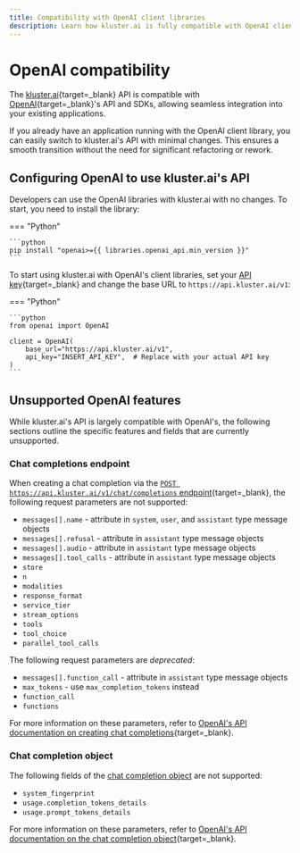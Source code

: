 ```yaml
---
title: Compatibility with OpenAI client libraries
description: Learn how kluster.ai is fully compatible with OpenAI client libraries, enabling seamless integration with your existing applications.
---
```


# OpenAI compatibility

The [kluster.ai](https://www.kluster.ai/){target=\_blank} API is compatible with [OpenAI](https://platform.openai.com/docs/api-reference/introduction){target=\_blank}'s API and SDKs, allowing seamless integration into your existing applications.

If you already have an application running with the OpenAI client library, you can easily switch to kluster.ai's API with minimal changes. This ensures a smooth transition without the need for significant refactoring or rework.

## Configuring OpenAI to use kluster.ai's API

Developers can use the OpenAI libraries with kluster.ai with no changes. To start, you need to install the library:

=== "Python"

    ```python
    pip install "openai>={{ libraries.openai_api.min_version }}"
    ```

To start using kluster.ai with OpenAI's client libraries, set your [API key](/get-started/get-api-key/){target=\_blank} and change the base URL to `https://api.kluster.ai/v1`:

=== "Python"

    ```python
    from openai import OpenAI
    
    client = OpenAI(
        base_url="https://api.kluster.ai/v1",
        api_key="INSERT_API_KEY",  # Replace with your actual API key
    )
    ```

## Unsupported OpenAI features

While kluster.ai's API is largely compatible with OpenAI's, the following sections outline the specific features and fields that are currently unsupported.

### Chat completions endpoint

When creating a chat completion via the [`POST https://api.kluster.ai/v1/chat/completions` endpoint](/api-reference/reference#create-chat-completion){target=\_blank}, the following request parameters are not supported:

- `messages[].name` - attribute in `system`, `user`, and `assistant` type message objects
- `messages[].refusal` - attribute in `assistant` type message objects
- `messages[].audio` - attribute in `assistant` type message objects
- `messages[].tool_calls` - attribute in `assistant` type message objects
- `store`
- `n`
- `modalities`
- `response_format`
- `service_tier`
- `stream_options`
- `tools`
- `tool_choice`
- `parallel_tool_calls`

The following request parameters are *deprecated*:

- `messages[].function_call` - attribute in `assistant` type message objects <!-- TODO: Once `messages[].tool_calls` is supported, this should be updated to use `messages[].tool_calls instead -->
- `max_tokens` - use `max_completion_tokens` instead
- `function_call` <!-- TODO: Once `tool_choice` is supported, this should be updated to use `tool_choice` instead -->
- `functions` <!-- TODO: Once `tools` is supported, this should be updated to use `tools` instead -->

For more information on these parameters, refer to [OpenAI's API documentation on creating chat completions](https://platform.openai.com/docs/api-reference/chat/create){target=_blank}.

### Chat completion object

The following fields of the [chat completion object](/api-reference/reference/#chat-completion-object) are not supported:

- `system_fingerprint`
- `usage.completion_tokens_details`
- `usage.prompt_tokens_details`

For more information on these parameters, refer to [OpenAI's API documentation on the chat completion object](https://platform.openai.com/docs/api-reference/chat/object){target=_blank}.
